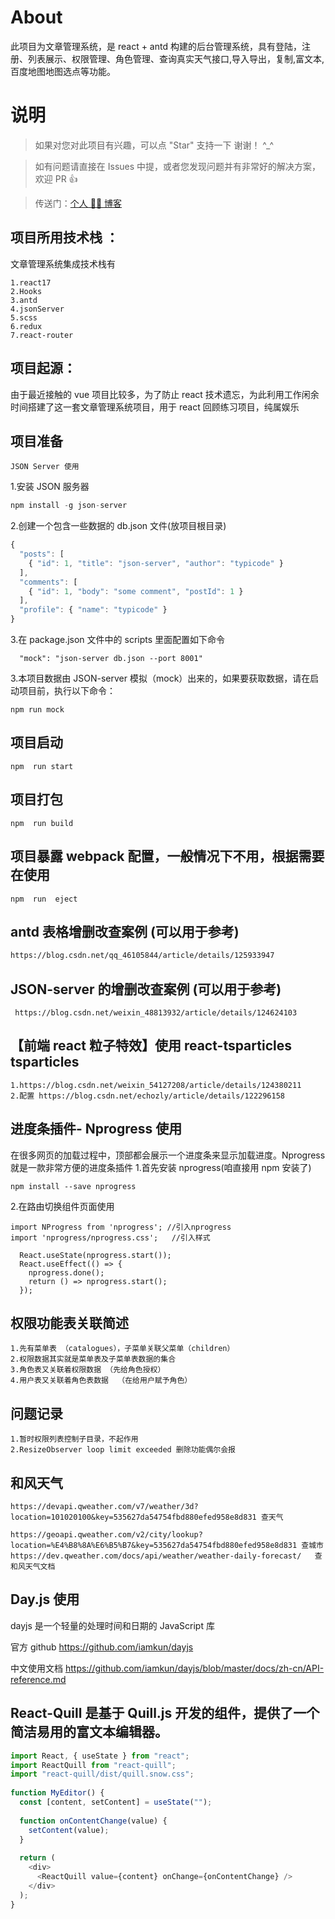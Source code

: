 # About

此项目为文章管理系统，是 react + antd 构建的后台管理系统，具有登陆，注册、列表展示、权限管理、角色管理、查询真实天气接口,导入导出，复制,富文本,百度地图地图选点等功能。

# 说明

> 如果对您对此项目有兴趣，可以点 "Star" 支持一下 谢谢！ ^\_^

> 如有问题请直接在 Issues 中提，或者您发现问题并有非常好的解决方案，欢迎 PR 👍

> 传送门：[个人 🙅‍♂ 博客](https://liang996.github.io/)

## 项目所用技术栈 ：

文章管理系统集成技术栈有

```
1.react17
2.Hooks
3.antd
4.jsonServer
5.scss
6.redux
7.react-router
```

## 项目起源：

由于最近接触的 vue 项目比较多，为了防止 react 技术遗忘，为此利用工作闲余时间搭建了这一套文章管理系统项目，用于 react 回顾练习项目，纯属娱乐

## 项目准备

`JSON Server 使用`

1.安装 JSON 服务器

```js
npm install -g json-server
```

2.创建一个包含一些数据的 db.json 文件(放项目根目录)

```js
{
  "posts": [
    { "id": 1, "title": "json-server", "author": "typicode" }
  ],
  "comments": [
    { "id": 1, "body": "some comment", "postId": 1 }
  ],
  "profile": { "name": "typicode" }
}
```

3.在 package.json 文件中的 scripts 里面配置如下命令

```
  "mock": "json-server db.json --port 8001"
```

3.本项目数据由 JSON-server 模拟（mock）出来的，如果要获取数据，请在启动项目前，执行以下命令：

```
npm run mock

```

## 项目启动

```
npm  run start
```

## 项目打包

```
npm  run build
```

## 项目暴露 webpack 配置，一般情况下不用，根据需要在使用

```
npm  run  eject
```

## antd 表格增删改查案例 (可以用于参考)

```html
https://blog.csdn.net/qq_46105844/article/details/125933947
```

## JSON-server 的增删改查案例 (可以用于参考)

```
 https://blog.csdn.net/weixin_48813932/article/details/124624103
```

## 【前端 react 粒子特效】使用 react-tsparticles tsparticles

```
1.https://blog.csdn.net/weixin_54127208/article/details/124380211
2.配置 https://blog.csdn.net/echozly/article/details/122296158
```

## 进度条插件- Nprogress 使用

在很多网页的加载过程中，顶部都会展示一个进度条来显示加载进度。Nprogress 就是一款非常方便的进度条插件 1.首先安装 nprogress(咱直接用 npm 安装了)

```
npm install --save nprogress

```

2.在路由切换组件页面使用

```
import NProgress from 'nprogress'; //引入nprogress
import 'nprogress/nprogress.css';   //引入样式

  React.useState(nprogress.start());
  React.useEffect(() => {
    nprogress.done();
    return () => nprogress.start();
  });
```

## 权限功能表关联简述

```
1.先有菜单表 （catalogues），子菜单关联父菜单（children）
2.权限数据其实就是菜单表及子菜单表数据的集合
3.角色表又关联着权限数据 （先给角色授权）
4.用户表又关联着角色表数据  （在给用户赋予角色）
```

## 问题记录

```
1.暂时权限列表控制子目录，不起作用
2.ResizeObserver loop limit exceeded 删除功能偶尔会报
```

## 和风天气

```
https://devapi.qweather.com/v7/weather/3d?location=101020100&key=535627da54754fbd880efed958e8d831 查天气

https://geoapi.qweather.com/v2/city/lookup?location=%E4%B8%8A%E6%B5%B7&key=535627da54754fbd880efed958e8d831 查城市
https://dev.qweather.com/docs/api/weather/weather-daily-forecast/   查和风天气文档
```

## Day.js 使用

dayjs 是一个轻量的处理时间和日期的 JavaScript 库

官方 github https://github.com/iamkun/dayjs

中文使用文档 https://github.com/iamkun/dayjs/blob/master/docs/zh-cn/API-reference.md

##  React-Quill 是基于 Quill.js 开发的组件，提供了一个简洁易用的富文本编辑器。


```js
import React, { useState } from "react";
import ReactQuill from "react-quill";
import "react-quill/dist/quill.snow.css";
 
function MyEditor() {
  const [content, setContent] = useState("");
 
  function onContentChange(value) {
    setContent(value);
  }
 
  return (
    <div>
      <ReactQuill value={content} onChange={onContentChange} />
    </div>
  );
}
```
